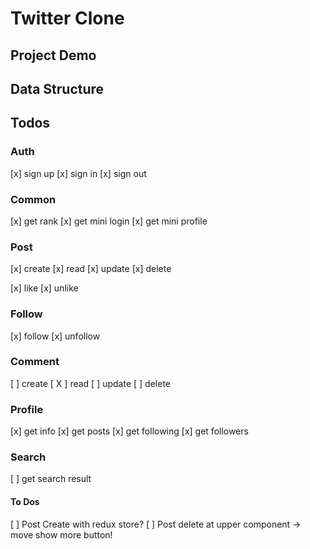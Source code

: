# Twitter Clone

## Project Demo

## Data Structure

## Todos

### Auth

[x] sign up
[x] sign in
[x] sign out

### Common

[x] get rank
[x] get mini login
[x] get mini profile

### Post

[x] create
[x] read
[x] update
[x] delete

[x] like
[x] unlike

### Follow

[x] follow
[x] unfollow

### Comment

[ ] create
[ X ] read
[ ] update
[ ] delete

### Profile

[x] get info
[x] get posts
[x] get following
[x] get followers

### Search

[ ] get search result

#### To Dos

[ ] Post Create with redux store?
[ ] Post delete at upper component -> move show more button!
